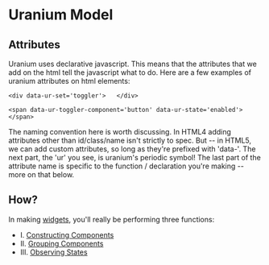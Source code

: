 # Uranium Model #

## Attributes ##

Uranium uses declarative javascript. This means that the attributes that we add on the html tell the javascript what to do. Here are a few examples of uranium attributes on html elements:

    <div data-ur-set='toggler'>   </div>

    <span data-ur-toggler-component='button' data-ur-state='enabled'>   </span>

The naming convention here is worth discussing. In HTML4 adding attributes other than id/class/name isn't strictly to spec. But -- in HTML5, we can add custom attributes, so long as they're prefixed with 'data-'. The next part, the 'ur' you see, is uranium's periodic symbol! The last part of the attribute name is specific to the function / declaration you're making -- more on that below.

## How? ##

In making [widgets](uranium/blob/master/doc/widgets/widgets.md), you'll really be performing three functions:

-  I. [Constructing Components](uranium/blob/master/doc/model/construction.md)
-  II. [Grouping Components](uranium/blob/master/doc/model/grouping.md)
-  III. [Observing States](uranium/blob/master/doc/model/states.md)

